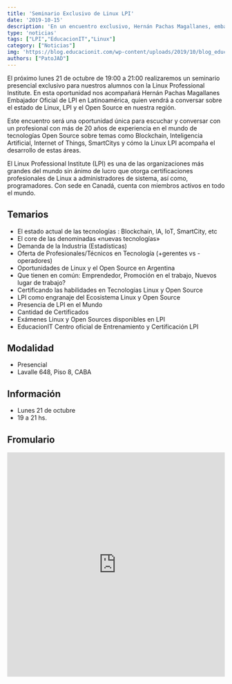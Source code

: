 ```yaml
---
title: 'Seminario Exclusivo de Linux LPI'
date: '2019-10-15'
description: 'En un encuentro exclusivo, Hernán Pachas Magallanes, embajador oficial de la Linux Professional Institute en Latinoamérica, estará brindando un seminario gratuito acerca del estado de Linux, LPI y el Open Source en Latinoamérica.'
type: 'noticias'
tags: ["LPI","EducacionIT","Linux"]
category: ["Noticias"]
img: 'https://blog.educacionit.com/wp-content/uploads/2019/10/blog_educacionit_linux.jpg'
authors: ["PatoJAD"]
---
```


El próximo lunes 21 de octubre de 19:00 a 21:00 realizaremos un seminario presencial exclusivo para nuestros alumnos con la Linux Professional Institute. En esta oportunidad nos acompañará Hernán Pachas Magallanes Embajador Oficial de LPI en Latinoamérica, quien vendrá a conversar sobre el estado de Linux, LPI y el Open Source en nuestra región.

Este encuentro será una oportunidad única para escuchar y conversar con un profesional con más de 20 años de experiencia en el mundo de tecnologías Open Source sobre temas como Blockchain, Inteligencia Artificial, Internet of Things, SmartCitys y cómo la Linux LPI acompaña el desarrollo de estas áreas.

El Linux Professional Institute (LPI) es una de las organizaciones más grandes del mundo sin ánimo de lucro que otorga certificaciones profesionales de Linux a administradores de sistema, así como, programadores. Con sede en Canadá, cuenta con miembros activos en todo el mundo.


 


## Temarios



* El estado actual de las tecnologías : Blockchain, IA, IoT, SmartCity, etc
* El core de las denominadas «nuevas tecnologías»
* Demanda de la Industria (Estadísticas)
* Oferta de Profesionales/Técnicos en Tecnología (+gerentes vs -operadores)
* Oportunidades de Linux y el Open Source en Argentina
* Que tienen en común: Emprendedor, Promoción en el trabajo, Nuevos lugar de trabajo?
* Certificando las habilidades en Tecnologías Linux y Open Source
* LPI como engranaje del Ecosistema Linux y Open Source
* Presencia de LPI en el Mundo
* Cantidad de Certificados
* Exámenes Linux y Open Sources disponibles en LPI
* EducacionIT Centro oficial de Entrenamiento y Certificación LPI


 


## Modalidad



* Presencial
* Lavalle 648, Piso 8, CABA



## Información



* Lunes 21 de octubre
* 19 a 21 hs.



## Fromulario



<iframe src="https://docs.google.com/forms/d/e/1FAIpQLScCEIL0l6sUQfmfE5ruJcmWgJh_sEOqokb7NYCVfpK9Evqmjg/viewform?embedded=true" width="100%" height="520" frameborder="0" marginheight="0" marginwidth="0">Cargando…</iframe>
